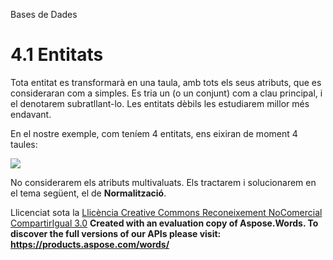 Bases de Dades

# <a name="main"></a>**4.1 Entitats**

Tota entitat es transformarà en una taula, amb tots els seus atributs, que es consideraran com a simples. Es tria un (o un conjunt) com a clau principal, i el denotarem subratllant-lo. Les entitats dèbils les estudiarem millor més endavant. 

En el nostre exemple, com teníem 4 entitats, ens eixiran de moment 4 taules: 

![](41_entitats.002.png)



No considerarem els atributs multivaluats. Els tractarem i solucionarem en el tema següent, el de **Normalització**. 



Llicenciat sota la [Llicència Creative Commons Reconeixement NoComercial CompartirIgual 3.0](http://creativecommons.org/licenses/by-nc-sa/3.0/)
**Created with an evaluation copy of Aspose.Words. To discover the full versions of our APIs please visit: https://products.aspose.com/words/**
